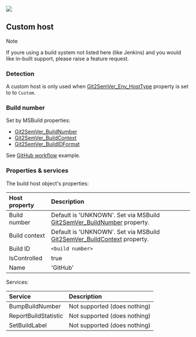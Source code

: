 ﻿---
uid: custom-host
---
![](../Images/Git2SemVer_banner_840x70.png)

## Custom host

> [!NOTE]
> If youre using a build system not listed here (like Jenkins) and you would like in-built support, please raise a feature request.

### Detection

A custom host is only used when [Git2SemVer_Env_HostType](xref:msbuild-properties#input) property is set to to `Custom`.

### Build number

Set by MSBuild properties:

* [Git2SemVer_BuildNumber](xref:msbuild-properties#input)
* [Git2SemVer_BuildContext](xref:msbuild-properties#input)
* [Git2SemVer_BuildIDFormat](xref:msbuild-properties#input)

See [GitHub workflow](#github-workflow) example.

### Properties & services

The build host object's properties:

| Host property | Description  |
|:-- |:-- |
| Build number  | Default is 'UNKNOWN'. Set via MSBuild [Git2SemVer_BuildNumber](xref:msbuild-properties#input) property. |
| Build context | Default is 'UNKNOWN'. Set via MSBuild [Git2SemVer_BuildContext](xref:msbuild-properties#input) property. |
| Build ID      | `<build number>` |
| IsControlled          | true          |
| Name                  | 'GitHub'    |

Services:

| Service | Description  |
|:-- |:-- |
| BumpBuildNumber       | Not supported (does nothing) |
| ReportBuildStatistic  | Not supported (does nothing) |
| SetBuildLabel         | Not supported (does nothing) |

